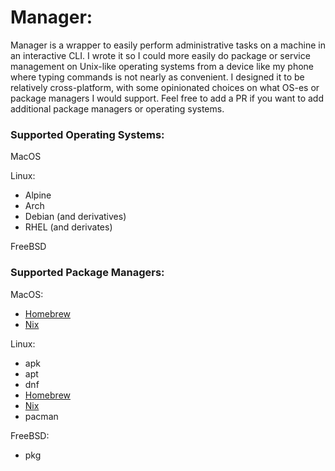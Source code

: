 # Manager:

Manager is a wrapper to easily perform administrative tasks on a machine in an interactive CLI. I wrote it so I could more easily do package or service management on Unix-like operating systems from a device like my phone where typing commands is not nearly as convenient. I designed it to be relatively cross-platform, with some opinionated choices on what OS-es or package managers I would support. Feel free to add a PR if you want to add additional package managers or operating systems.


### Supported Operating Systems:
MacOS

Linux:
  - Alpine
  - Arch
  - Debian (and derivatives)
  - RHEL (and derivates)

FreeBSD


### Supported Package Managers:

MacOS:
- [Homebrew](brew.sh)
- [Nix](https://nixos.org/download.html#nix-quick-install)

Linux:
- apk
- apt
- dnf
- [Homebrew](brew.sh)
- [Nix](https://nixos.org/download.html#nix-quick-install)
- pacman

FreeBSD:
- pkg
